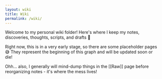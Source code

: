 ```yaml
---
layout: wiki
title: Wiki
permalink: /wiki/
---
```


Welcome to my personal wiki folder! Here's where I keep my notes, discoveries, thoughts, scripts, and drafts 🌱

Right now, this is in a very early stage, so there are some placeholder pages 😅 They represent the beginning of this graph and will be updated soon or die!

Ohh... also, I generally will mind-dump things in the [[Raw]] page before reorganizing notes - it's where the mess lives!